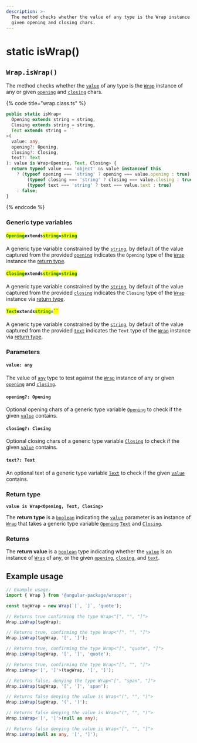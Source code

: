 ```yaml
---
description: >-
  The method checks whether the value of any type is the Wrap instance of any or
  given opening and closing chars.
---
```


# static isWrap()

## `Wrap.isWrap()`

The method checks whether the [`value`](static-iswrap.md#value-any) of any type is the [`Wrap`](broken-reference) instance of any or given [`opening`](static-iswrap.md#opening-opening) and [`closing`](static-iswrap.md#closing-closing) chars.

{% code title="wrap.class.ts" %}
```typescript
public static isWrap<
  Opening extends string = string,
  Closing extends string = string,
  Text extends string = ``
>(
  value: any,
  opening?: Opening,
  closing?: Closing,
  text?: Text
): value is Wrap<Opening, Text, Closing> {
  return typeof value === 'object' && value instanceof this
    ? (typeof opening === 'string' ? opening === value.opening : true) &&
        (typeof closing === 'string' ? closing === value.closing : true) &&
        (typeof text === 'string' ? text === value.text : true)
    : false;
}
```
{% endcode %}

### Generic type variables

#### <mark style="color:green;">**`Opening`**</mark>**`extends`**<mark style="color:green;">**`string`**</mark>**`=`**<mark style="color:green;">**`string`**</mark>

A generic type variable constrained by the [`string`](https://www.typescriptlang.org/docs/handbook/basic-types.html#string), by default of the value captured from the provided [`opening`](static-iswrap.md#opening-opening) indicates the `Opening` type of the [`Wrap`](broken-reference) instance the [return type](static-iswrap.md#return-type).

#### <mark style="color:green;">**`Closing`**</mark>**`extends`**<mark style="color:green;">**`string`**</mark>**`=`**<mark style="color:green;">**`string`**</mark>

A generic type variable constrained by the [`string`](https://www.typescriptlang.org/docs/handbook/basic-types.html#string), by default of the value captured from the provided [`closing`](static-iswrap.md#closing-closing) indicates the `Closing` type of the [`Wrap`](broken-reference) instance via [return type](static-iswrap.md#return-type).

#### <mark style="color:green;">**`Text`**</mark>**`extends`**<mark style="color:green;">**`string`**</mark>**`=`**<mark style="color:green;">**` `` `**</mark>

A generic type variable constrained by the [`string`](https://www.typescriptlang.org/docs/handbook/basic-types.html#string), by default of the value captured from the provided [`text`](static-iswrap.md#text-text) indicates the `Text` type of the [`Wrap`](broken-reference) instance via [return type](static-iswrap.md#return-type).

### Parameters

#### `value: any`

The value of [`any`](https://www.typescriptlang.org/docs/handbook/basic-types.html#any) type to test against the [`Wrap`](broken-reference) instance of any or given [`opening`](static-iswrap.md#opening-opening) and [`closing`](static-iswrap.md#closing-closing).

#### `opening?: Opening`

Optional opening chars of a generic type variable [`Opening`](static-iswrap.md#openingextendsstring-string) to check if the given [`value`](static-iswrap.md#value-any) contains.

#### `closing?: Closing`

Optional closing chars of a generic type variable [`Closing`](static-iswrap.md#closingextendsstring-string) to check if the given [`value`](static-iswrap.md#value-any) contains.

#### `text?: Text`

An optional text of a generic type variable [`Text`](static-iswrap.md#textextendsstring) to check if the given [`value`](static-iswrap.md#value-any) contains.

### Return type

**`value is Wrap<Opening, Text, Closing>`**

The **return type** is a [`boolean`](https://www.typescriptlang.org/docs/handbook/basic-types.html#boolean) indicating the [`value`](static-iswrap.md#value-any) parameter is an instance of [`Wrap`](broken-reference) that takes a generic type variable [`Opening`](static-iswrap.md#openingextendsstring-string) [`Text`](static-iswrap.md#textextendsstring) and [`Closing`](static-iswrap.md#closingextendsstring-string).

### Returns

The **return value** is a [`boolean`](https://developer.mozilla.org/en-US/docs/Web/JavaScript/Reference/Global\_Objects/Boolean) type indicating whether the [`value`](static-iswrap.md#value-any) is an instance of [`Wrap`](broken-reference) of any, or the given [`opening`](static-iswrap.md#opening-opening), [`closing`](static-iswrap.md#closing-closing), and [`text`](static-iswrap.md#text-text).

## Example usage

```typescript
// Example usage.
import { Wrap } from '@angular-package/wrapper';

const tagWrap = new Wrap(`[`, `]`, 'quote');

// Returns true confirming the type Wrap<"[", "", "]">
Wrap.isWrap(tagWrap);

// Returns true, confirming the type Wrap<"[", "", "]">
Wrap.isWrap(tagWrap, '[', ']');

// Returns true, confirming the type Wrap<"[", "quote", "]">
Wrap.isWrap(tagWrap, '[', ']', 'quote');

// Returns true, confirming the type Wrap<"[", "", "]">
Wrap.isWrap<'[', ']'>(tagWrap, '[', ']');

// Returns false, denying the type Wrap<"[", "span", "]">
Wrap.isWrap(tagWrap, '[', ']', 'span');

// Returns false denying the value is Wrap<"(", "", ")">
Wrap.isWrap(tagWrap, '(', ')');

// Returns false denying the value is Wrap<"(", "", ")">
Wrap.isWrap<'[', ']'>(null as any);

// Returns false denying the value is Wrap<"[", "", "]">
Wrap.isWrap(null as any, '[', ']');
```
